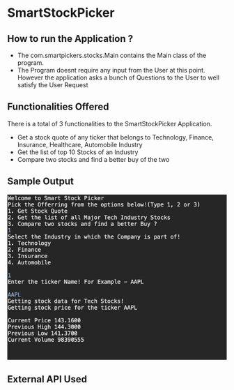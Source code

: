 # SmartStockPicker

## How to run the Application ?

* The com.smartpickers.stocks.Main contains the Main class of the program. 
* The Program doesnt require any input from the User at this point. However the application asks a bunch of Questions to the User to well satisfy the User Request

## Functionalities Offered

There is a total of 3 functionalities to the SmartStockPicker Application.

*	Get a stock quote of any ticker that belongs to Technology, Finance, Insurance, Healthcare, Automobile Industry
*	Get the list of top 10 Stocks of an Industry
*	Compare two stocks and find a better buy of the two


## Sample Output 

![Output](docs/Output.png)

## External API Used 


